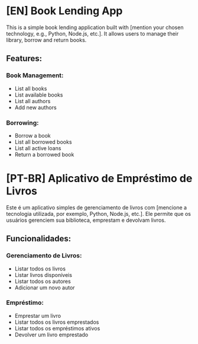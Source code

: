 # [EN] Book Lending App
This is a simple book lending application built with [mention your chosen technology, e.g., Python, Node.js, etc.]. It allows users to manage their library, borrow and return books.

## Features:

### Book Management:

- List all books
- List available books
- List all authors
- Add new authors

### Borrowing:

- Borrow a book
- List all borrowed books
- List all active loans
- Return a borrowed book

# [PT-BR] Aplicativo de Empréstimo de Livros

Este é um aplicativo simples de gerenciamento de livros com [mencione a tecnologia utilizada, por exemplo, Python, Node.js, etc.]. Ele permite que os usuários gerenciem sua biblioteca, emprestam e devolvam livros.

## Funcionalidades:

### Gerenciamento de Livros:

- Listar todos os livros
- Listar livros disponíveis
- Listar todos os autores
- Adicionar um novo autor

### Empréstimo:

- Emprestar um livro
- Listar todos os livros emprestados
- Listar todos os empréstimos ativos
- Devolver um livro emprestado